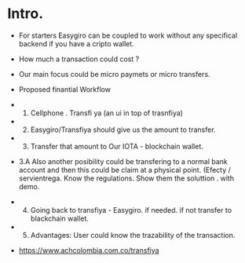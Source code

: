 
# Intro. 

* For starters Easygiro can be coupled to work without any specifical backend if you have a cripto wallet. 

* How much a transaction could cost ? 

* Our main focus could be micro paymets or micro transfers. 

* Proposed finantial Workflow

* 1. Cellphone . Transfi ya (an ui in top of trasnfiya)  
* 2. Easygiro/Transfiya should give us the amount to transfer. 
* 3. Transfer that amount to Our IOTA - blockchain wallet.
* 3.A Also another posibility could be transfering to a normal bank account and then this could be claim at a physical point. (Efecty / servientrega. Know the regulations. Show them the soluttion . with demo. 
* 4. Going back to transfiya - Easygiro. if needed. if not transfer to blackchain wallet.
* 5. Advantages: User could know the trazability of the transaction. 



* https://www.achcolombia.com.co/transfiya
